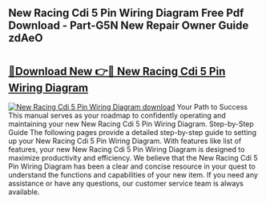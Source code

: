 ## New Racing Cdi 5 Pin Wiring Diagram Free Pdf Download - Part-G5N New Repair Owner Guide zdAeO

# <h2><a href="http://dfur9fb.blite.top/?on=New+Racing+Cdi+5+Pin+Wiring+Diagram">🔗Download New 👉🔴 New Racing Cdi 5 Pin Wiring Diagram</a></h2>

[![New Racing Cdi 5 Pin Wiring Diagram download](https://i.imgur.com/lujVjoI.png)](http://dfur9fb.blite.top/?on=New+Racing+Cdi+5+Pin+Wiring+Diagram)
Your Path to Success This manual serves as your roadmap to confidently operating and maintaining your new New Racing Cdi 5 Pin Wiring Diagram. Step-by-Step Guide The following pages provide a detailed step-by-step guide to setting up your New Racing Cdi 5 Pin Wiring Diagram. With features like list of features, your new New Racing Cdi 5 Pin Wiring Diagram is designed to maximize productivity and efficiency. We believe that the New Racing Cdi 5 Pin Wiring Diagram has been a clear and concise resource in your quest to understand the functions and capabilities of your new item. If you need any assistance or have any questions, our customer service team is always available.
